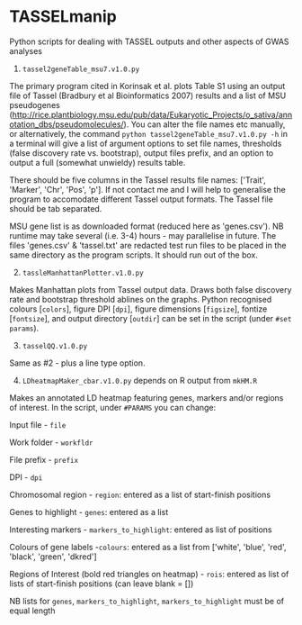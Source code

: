 # TASSELmanip
Python scripts for dealing with TASSEL outputs and other aspects of GWAS analyses

1. `tassel2geneTable_msu7.v1.0.py`

The primary program cited in Korinsak et al. plots Table S1 using an output file of Tassel (Bradbury et al Bioinformatics 2007) results and a list of MSU pseudogenes (http://rice.plantbiology.msu.edu/pub/data/Eukaryotic_Projects/o_sativa/annotation_dbs/pseudomolecules/). You can alter the file names etc manually, or alternatively, the command `python tassel2geneTable_msu7.v1.0.py -h` in a terminal will give a list of argument options to set file names, thresholds (false discovery rate vs. bootstrap), output files prefix, and an option to output a full (somewhat unwieldy) results table. 

There should be five columns in the Tassel results file names: ['Trait', 'Marker', 'Chr', 'Pos', 'p']. If not contact me and I will help to generalise the program to accomodate different Tassel output formats. The Tassel file should be tab separated.

MSU gene list is as downloaded format (reduced here as 'genes.csv'). NB runtime may take several (i.e. 3-4) hours - may parallelise in future. The files 'genes.csv' & 'tassel.txt' are redacted test run files to be placed in the same directory as the program scripts. It should run out of the box.



2. `tassleManhattanPlotter.v1.0.py`

Makes Manhattan plots from Tassel output data. Draws both false discovery rate and bootstrap threshold ablines on the graphs. Python recognised colours [`colors`], figure DPI [`dpi`], figure dimensions [`figsize`], fontize [`fontsize`], and output directory [`outdir`] can be set in the script (under `#set params`).


3. `tasselQQ.v1.0.py`

Same as #2 - plus a line type option.


4. `LDheatmapMaker_cbar.v1.0.py` depends on R output from `mkHM.R`

Makes an annotated LD heatmap featuring genes, markers and/or regions of interest. In the script, under `#PARAMS` you can change:

Input file - `file`

Work folder - `workfldr`

File prefix - `prefix`

DPI - `dpi`

Chromosomal region - `region`: entered as a list of start-finish positions

Genes to highlight - `genes`: entered as a list

Interesting markers - `markers_to_highlight`: entered as list of positions

Colours of gene labels -`colours`: entered as a list from ['white', 'blue', 'red', 'black', 'green', 'dkred']

Regions of Interest (bold red triangles on heatmap) - `rois`: entered as list of lists of start-finish positions (can leave blank = [])

NB lists for `genes`, `markers_to_highlight`, `markers_to_highlight` must be of equal length


